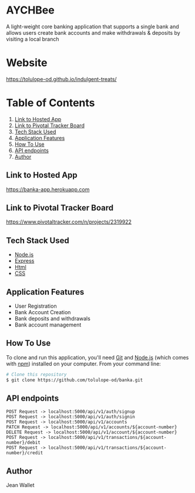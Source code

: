 # AYCHBee
A light-weight core banking application that supports a single bank and allows users create bank accounts and make withdrawals &amp; deposits by visiting a local branch

# Website

https://tolulope-od.github.io/indulgent-treats/

# Table of Contents

1. <a href="#hosted-app">Link to Hosted App</a>
2. <a href="#pivotal-tracker">Link to Pivotal Tracker Board</a>
3. <a href="#tech-stack-used">Tech Stack Used</a>
4. <a href="#application-features">Application Features</a>
5. <a href="#how-to-use">How To Use</a>
6. <a href="#api-endpoints">API endpoints</a>
7. <a href="#author">Author</a>

## Link to Hosted App

https://banka-app.herokuapp.com


## Link to Pivotal Tracker Board

https://www.pivotaltracker.com/n/projects/2319922


## Tech Stack Used

- [Node.js](https://nodejs.org/)
- [Express](https://expressjs.com/)
- [Html]()
- [CSS]()


## Application Features

- User Registration
- Bank Account Creation
- Bank deposits and withdrawals
- Bank account management


## How To Use

To clone and run this application, you'll need [Git](https://git-scm.com) and [Node.js](https://nodejs.org/en/download/) (which comes with [npm](http://npmjs.com)) installed on your computer. From your command line:

```bash
# Clone this repository
$ git clone https://github.com/tolulope-od/banka.git
```

## API endpoints
```
POST Request -> localhost:5000/api/v1/auth/signup
POST Request -> localhost:5000/api/v1/auth/signin
POST Request -> localhost:5000/api/v1/accounts
PATCH Request -> localhost:5000/api/v1/accounts/${account-number}
DELETE Request -> localhost:5000/api/v1/account/${account-number}
POST Request -> localhost:5000/api/v1/transactions/${account-number}/debit
POST Request -> localhost:5000/api/v1/transactions/${account-number}/credit
```

## Author

Jean Wallet
